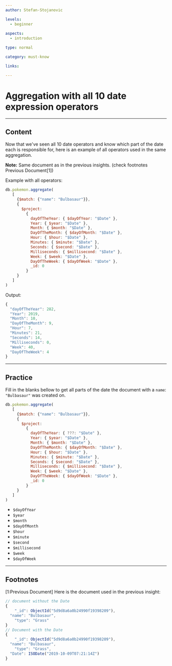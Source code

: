```yaml
---
author: Stefan-Stojanovic

levels:
  - beginner
  
aspects:
  - introduction

type: normal

category: must-know

links:

---
```

# Aggregation with all 10 date expression operators
---
## Content

Now that we've seen all 10 date operators and know which part of the date each is responsible for, here is an example of all operators used in the same aggregation.

**Note:** Same document as in the previous insights. (check footnotes Previous Document[1])

Example with all operators:
```js
db.pokemon.aggregate(
   [
     {$match: {"name": "Bulbasaur"}},
     {
       $project:
         {
           dayOfTheYear: { $dayOfYear: "$Date" },
           Year: { $year: "$Date" },
           Month: { $month: "$Date" },
           DayOfTheMonth: { $dayOfMonth: "$Date" },
           Hour: { $hour: "$Date" },
           Minutes: { $minute: "$Date" },
           Seconds: { $second: "$Date" },
           Milliseconds: { $millisecond: "$Date" },
           Week: { $week: "$Date" },
           DayOfTheWeek: { $dayOfWeek: "$Date" },
           _id: 0
         }
     }
   ]
)
```

Output:
```js
{ 
  "dayOfTheYear": 282, 
  "Year": 2019, 
  "Month": 10, 
  "DayOfTheMonth": 9, 
  "Hour": 7, 
  "Minutes": 21, 
  "Seconds": 14, 
  "Milliseconds": 0, 
  "Week": 40, 
  "DayOfTheWeek": 4 
}
```

---
## Practice

Fill in the blanks bellow to get all parts of the date the document with a `name`: `"Bulbasaur"` was created on.
```js
db.pokemon.aggregate(
   [
     {$match: {"name": "Bulbasaur"}},
     {
       $project:
         {
           dayOfTheYear: { ???: "$Date" },
           Year: { $year: "$Date" },
           Month: { $month: "$Date" },
           DayOfTheMonth: { $dayOfMonth: "$Date" },
           Hour: { $hour: "$Date" },
           Minutes: { $minute: "$Date" },
           Seconds: { $second: "$Date" },
           Milliseconds: { $millisecond: "$Date" },
           Week: { $week: "$Date" },
           DayOfTheWeek: { $dayOfWeek: "$Date" },
           _id: 0
         }
     }
   ]
)
```

* `$dayOfYear`
* `$year`
* `$month`
* `$dayOfMonth`
* `$hour`
* `$minute`
* `$second`
* `$millisecond`
* `$week`
* `$dayOfWeek`

---
## Footnotes

[1:Previous Document]
Here is the document used in the previous insight:
```javascript
// document without the Date
{ 
	"_id": ObjectId("5d9d8a6a0b24990f19398209"),
  "name": "Bulbasaur",
	"type": "Grass"
}
// Document with the Date
{ 
	"_id": ObjectId("5d9d8a6a0b24990f19398209"),
  "name": "Bulbasaur",
	"type": "Grass",
  "Date": ISODate("2019-10-09T07:21:14Z")
}
```
